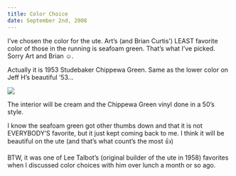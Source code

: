 ```yaml
---
title: Color Choice
date: September 2nd, 2008
---
```


I’ve chosen the color for the ute. Art’s (and Brian Curtis’) LEAST favorite color of those in the running is seafoam green. That’s what I’ve picked. Sorry Art and Brian ☺️.

Actually it is 1953 Studebaker Chippewa Green. Same as the lower color on Jeff H’s beautiful ‘53…

![](/images/pop/studeute/Omaha/21c4.jpg)

The interior will be cream and the Chippewa Green vinyl done in a 50’s style.

I know the seafoam green got other thumbs down and that it is not EVERYBODY’S favorite, but it just kept coming back to me. I think it will be beautiful on the ute (and that’s what count’s the most 👍)

BTW, it was one of Lee Talbot’s (original builder of the ute in 1958) favorites when I discussed color choices with him over lunch a month or so ago.
